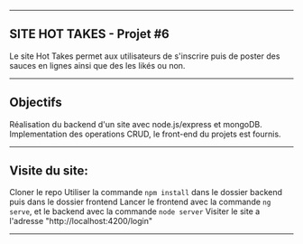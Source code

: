 __________________________
SITE HOT TAKES - Projet #6
--------------------------

Le site Hot Takes permet aux utilisateurs de s'inscrire puis de poster des sauces en lignes ainsi que des les likés ou non. 

__________
Objectifs
----------

Réalisation du backend d'un site avec node.js/express et mongoDB. Implementation des operations CRUD, le front-end du projets est fournis. 

________________
Visite du site:
----------------
Cloner le repo
Utiliser la commande `npm install` dans le dossier backend puis dans le dossier frontend
Lancer le frontend avec la commande `ng serve`, et le backend avec la commande `node server`
Visiter le site a l'adresse "http://localhost:4200/login"


***************************
